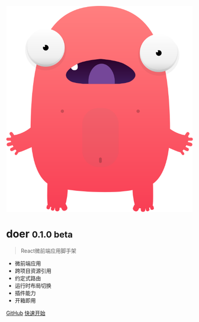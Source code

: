 ![logo](assets/icon.svg ':no-zoom')

# doer <small>0.1.0 beta</small>

> React微前端应用脚手架

- 微前端应用
- 跨项目资源引用
- 约定式路由
- 运行时布局切换
- 插件能力
- 开箱即用

[GitHub](https://github.com/doerjs/doer)
[快速开始](#前言)